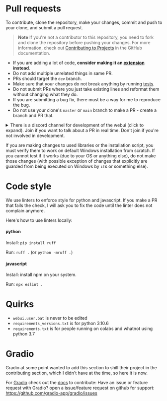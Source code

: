 # Pull requests
To contribute, clone the repository, make your changes, commit and push to your clone, and submit a pull request.

> **Note**
If you're not a contributor to this repository, you need to fork and clone the repository before pushing your changes. For more information, check out [Contributing to Projects](https://docs.github.com/en/repositories/creating-and-managing-repositories/cloning-a-repository) in the GitHub documentation.

* If you are adding a lot of code, **consider making it an [extension](Extensions) instead**.
* Do not add multiple unrelated things in same PR.
* PRs should target the `dev` branch.
* Make sure that your changes do not break anything by running [tests](Tests).
* Do not submit PRs where you just take existing lines and reformat them without changing what they do.
* If you are submitting a bug fix, there must be a way for me to reproduce the bug.
* Do not use your clone's `master` or `main` branch to make a PR - create a branch and PR that.

<details><summary>There is a discord channel for development of the webui (click to expand). Join if you want to talk about a PR in real time. Don't join if you're not involved in development.</summary><blockquote>
<details><summary>This is a discord for development only, NOT for tech support.
</summary><blockquote>

[Dev discord](https://discord.gg/WG2nzq3YEH)  
</details></blockquote></details>

If you are making changes to used libraries or the installation script, you must verify them to work on default Windows installation from scratch. If you cannot test if it works (due to your OS or anything else), do not make those changes (with possible exception of changes that explicitly are guarded from being executed on Windows by `if`s or something else).

# Code style
We use linters to enforce style for python and javascript. If you make a PR that fails the check, I will ask you to fix the code until the linter does not complain anymore.

Here's how to use linters locally:
#### python
Install: `pip install ruff`

Run: `ruff .` (or `python -mruff .`)

#### javascript
Install: install npm on your system.

Run: `npx eslint .`

# Quirks
* `webui.user.bat` is never to be edited
* `requirements_versions.txt` is for python 3.10.6
* `requirements.txt` is for people running on colabs and whatnot using python 3.7

# Gradio
Gradio at some point wanted to add this section to shill their project in the contributing section, which I didn't have at the time, so here it is now.

For [Gradio](https://github.com/gradio-app/gradio) check out the [docs](https://gradio.app/docs/) to contribute:
Have an issue or feature request with Gradio? open a issue/feature request on github for support: https://github.com/gradio-app/gradio/issues

